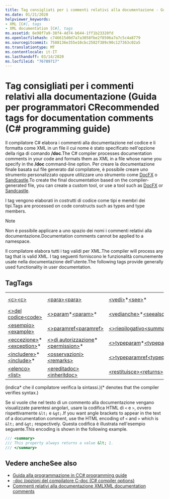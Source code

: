 ```yaml
---
title: Tag consigliati per i commenti relativi alla documentazione - Guida alla programmazione in C
ms.date: 01/21/2020
helpviewer_keywords:
- XML [C#], tags
- XML documentation [C#], tags
ms.assetid: 6e98f7a9-38f4-4d74-b644-1ff1b23320fd
ms.openlocfilehash: c746615d0d7a7a3058fbe2f8506a7a7c5c4a8779
ms.sourcegitcommit: 7588136e355e10cbc2582f389c90c127363c02a5
ms.translationtype: MT
ms.contentlocale: it-IT
ms.lasthandoff: 03/14/2020
ms.locfileid: "76789717"
---
```

# <a name="recommended-tags-for-documentation-comments-c-programming-guide"></a><span data-ttu-id="4ab45-102">Tag consigliati per i commenti relativi alla documentazione (Guida per programmatori C</span><span class="sxs-lookup"><span data-stu-id="4ab45-102">Recommended tags for documentation comments (C# programming guide)</span></span>

<span data-ttu-id="4ab45-103">Il compilatore C# elabora i commenti alla documentazione nel codice e li formatta come XML in un file il cui nome è stato specificato nell'opzione della riga di comando **/doc**.</span><span class="sxs-lookup"><span data-stu-id="4ab45-103">The C# compiler processes documentation comments in your code and formats them as XML in a file whose name you specify in the **/doc** command-line option.</span></span> <span data-ttu-id="4ab45-104">Per creare la documentazione finale basata sul file generato dal compilatore, è possibile creare uno strumento personalizzato oppure utilizzare uno strumento come [DocFX](https://dotnet.github.io/docfx/) o [Sandcastle](https://github.com/EWSoftware/SHFB).</span><span class="sxs-lookup"><span data-stu-id="4ab45-104">To create the final documentation based on the compiler-generated file, you can create a custom tool, or use a tool such as [DocFX](https://dotnet.github.io/docfx/) or [Sandcastle](https://github.com/EWSoftware/SHFB).</span></span>

<span data-ttu-id="4ab45-105">I tag vengono elaborati in costrutti di codice come tipi e membri dei tipi.</span><span class="sxs-lookup"><span data-stu-id="4ab45-105">Tags are processed on code constructs such as types and type members.</span></span>

> [!NOTE]
> <span data-ttu-id="4ab45-106">Non è possibile applicare a uno spazio dei nomi i commenti relativi alla documentazione.</span><span class="sxs-lookup"><span data-stu-id="4ab45-106">Documentation comments cannot be applied to a namespace.</span></span>  
  
 <span data-ttu-id="4ab45-107">Il compilatore elabora tutti i tag validi per XML.</span><span class="sxs-lookup"><span data-stu-id="4ab45-107">The compiler will process any tag that is valid XML.</span></span> <span data-ttu-id="4ab45-108">I tag seguenti forniscono le funzionalità comunemente usate nella documentazione dell'utente.</span><span class="sxs-lookup"><span data-stu-id="4ab45-108">The following tags provide generally used functionality in user documentation.</span></span>  
  
## <a name="tags"></a><span data-ttu-id="4ab45-109">Tag</span><span class="sxs-lookup"><span data-stu-id="4ab45-109">Tags</span></span>  
  
|||||  
|---|---|---|---|
|[<span data-ttu-id="4ab45-110">\<c></span><span class="sxs-lookup"><span data-stu-id="4ab45-110">\<c></span></span>](./code-inline.md)|[<span data-ttu-id="4ab45-111">\<para></span><span class="sxs-lookup"><span data-stu-id="4ab45-111">\<para></span></span>](./para.md)|<span data-ttu-id="4ab45-112">[\<vedi>](./see.md)\*</span><span class="sxs-lookup"><span data-stu-id="4ab45-112">[\<see>](./see.md)\*</span></span>|[<span data-ttu-id="4ab45-113">\<valore></span><span class="sxs-lookup"><span data-stu-id="4ab45-113">\<value></span></span>](./value.md)  
|[<span data-ttu-id="4ab45-114">\<>del codice</span><span class="sxs-lookup"><span data-stu-id="4ab45-114">\<code></span></span>](./code.md)|<span data-ttu-id="4ab45-115">[\<>param](./param.md)\*</span><span class="sxs-lookup"><span data-stu-id="4ab45-115">[\<param>](./param.md)\*</span></span>|<span data-ttu-id="4ab45-116">[\<vedianche>](./seealso.md)\*</span><span class="sxs-lookup"><span data-stu-id="4ab45-116">[\<seealso>](./seealso.md)\*</span></span>|  
|[<span data-ttu-id="4ab45-117">\<esempio></span><span class="sxs-lookup"><span data-stu-id="4ab45-117">\<example></span></span>](./example.md)|[<span data-ttu-id="4ab45-118">\<>paramref</span><span class="sxs-lookup"><span data-stu-id="4ab45-118">\<paramref></span></span>](./paramref.md)|[<span data-ttu-id="4ab45-119">\<>riepilogativo</span><span class="sxs-lookup"><span data-stu-id="4ab45-119">\<summary></span></span>](./summary.md)|  
|<span data-ttu-id="4ab45-120">[\<eccezione>](./exception.md)\*</span><span class="sxs-lookup"><span data-stu-id="4ab45-120">[\<exception>](./exception.md)\*</span></span>|<span data-ttu-id="4ab45-121">[\<>di autorizzazione](./permission.md)\*</span><span class="sxs-lookup"><span data-stu-id="4ab45-121">[\<permission>](./permission.md)\*</span></span>|<span data-ttu-id="4ab45-122">[\<>typeparam](./typeparam.md)\*</span><span class="sxs-lookup"><span data-stu-id="4ab45-122">[\<typeparam>](./typeparam.md)\*</span></span>|  
|<span data-ttu-id="4ab45-123">[\<includere>](./include.md)\*</span><span class="sxs-lookup"><span data-stu-id="4ab45-123">[\<include>](./include.md)\*</span></span>|[<span data-ttu-id="4ab45-124">\<osservazioni></span><span class="sxs-lookup"><span data-stu-id="4ab45-124">\<remarks></span></span>](./remarks.md)|[<span data-ttu-id="4ab45-125">\<>typeparamref</span><span class="sxs-lookup"><span data-stu-id="4ab45-125">\<typeparamref></span></span>](./typeparamref.md)|  
|[<span data-ttu-id="4ab45-126">\<elenco></span><span class="sxs-lookup"><span data-stu-id="4ab45-126">\<list></span></span>](./list.md)|[<span data-ttu-id="4ab45-127">\<ereditadoc></span><span class="sxs-lookup"><span data-stu-id="4ab45-127">\<inheritdoc></span></span>](./inheritdoc.md)|[<span data-ttu-id="4ab45-128">\<restituisce></span><span class="sxs-lookup"><span data-stu-id="4ab45-128">\<returns></span></span>](./returns.md)|
  
<span data-ttu-id="4ab45-129">(indica\* che il compilatore verifica la sintassi.)</span><span class="sxs-lookup"><span data-stu-id="4ab45-129">(\* denotes that the compiler verifies syntax.)</span></span>

<span data-ttu-id="4ab45-130">Se si vuole che nel testo di un commento alla documentazione vengano visualizzate parentesi angolari, usare la codifica HTML di `<` e `>`, ovvero rispettivamente `&lt;` e `&gt;`.</span><span class="sxs-lookup"><span data-stu-id="4ab45-130">If you want angle brackets to appear in the text of a documentation comment, use the HTML encoding of `<` and `>` which is `&lt;` and `&gt;` respectively.</span></span> <span data-ttu-id="4ab45-131">Questa codifica è illustrata nell'esempio seguente.</span><span class="sxs-lookup"><span data-stu-id="4ab45-131">This encoding is shown in the following example.</span></span>

```csharp
/// <summary>
/// This property always returns a value &lt; 1.
/// </summary>
```

## <a name="see-also"></a><span data-ttu-id="4ab45-132">Vedere anche</span><span class="sxs-lookup"><span data-stu-id="4ab45-132">See also</span></span>

- [<span data-ttu-id="4ab45-133">Guida alla programmazione in C</span><span class="sxs-lookup"><span data-stu-id="4ab45-133">C# programming guide</span></span>](../index.md)
- [<span data-ttu-id="4ab45-134">-doc (opzioni del compilatore C</span><span class="sxs-lookup"><span data-stu-id="4ab45-134">-doc (C# compiler options)</span></span>](../../language-reference/compiler-options/doc-compiler-option.md)
- [<span data-ttu-id="4ab45-135">Commenti relativi alla documentazione XML</span><span class="sxs-lookup"><span data-stu-id="4ab45-135">XML documentation comments</span></span>](./index.md)
